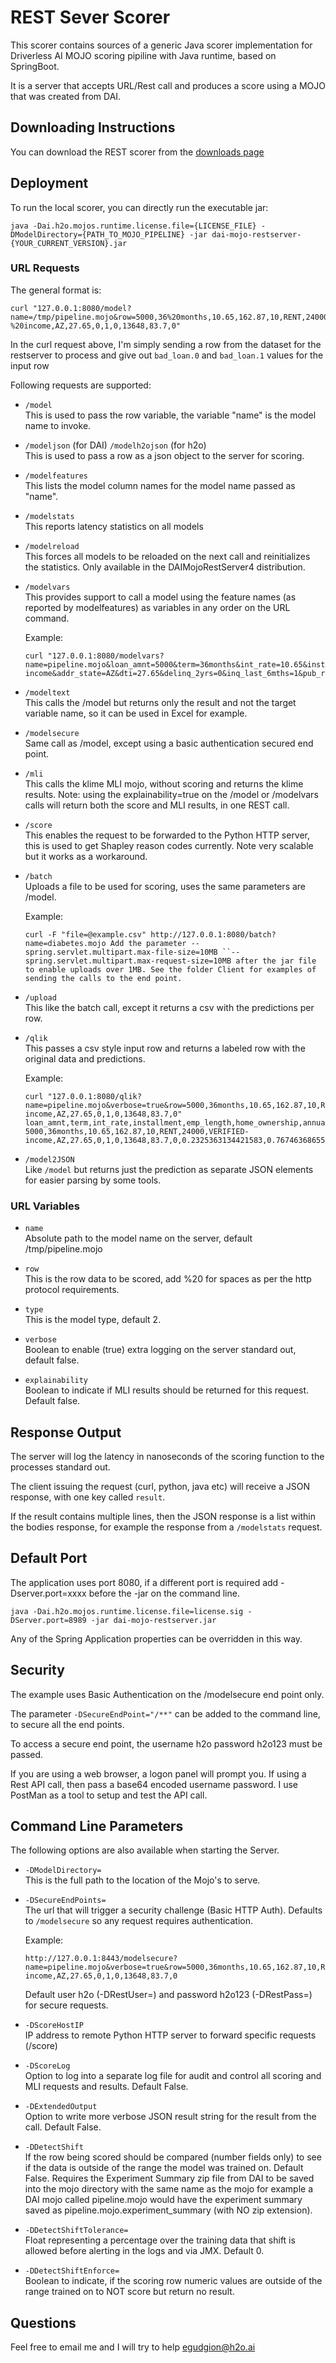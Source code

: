 # REST Sever Scorer
This scorer contains sources of a generic Java scorer implementation for Driverless AI MOJO scoring pipiline with Java runtime, based on SpringBoot.

It is a server that accepts URL/Rest call and produces a score using a MOJO that was created from DAI.

## Downloading Instructions
You can download the REST scorer from the [downloads page](https://s3.amazonaws.com/artifacts.h2o.ai/releases/ai/h2o/dai-custom-scorers/downloads/index.in.html)

## Deployment
To run the local scorer, you can directly run the executable jar:
 ```
 java -Dai.h2o.mojos.runtime.license.file={LICENSE_FILE} -DModelDirectory={PATH_TO_MOJO_PIPELINE} -jar dai-mojo-restserver-{YOUR_CURRENT_VERSION}.jar
```
### URL Requests
The general format is:
```
curl "127.0.0.1:8080/model?name=/tmp/pipeline.mojo&row=5000,36%20months,10.65,162.87,10,RENT,24000,VERIFIED%20-%20income,AZ,27.65,0,1,0,13648,83.7,0"
```
In the curl request above, I'm simply sending a row from the dataset for the restserver to process and give out `bad_loan.0` and `bad_loan.1` values for the input row

Following requests are supported:

- `/model`  
   This is used to pass the row variable, the variable "name" is the model name to invoke.

- `/modeljson` (for DAI) ``/modelh2ojson`` (for h2o)    
   This is used to pass a row as a json object to the server for scoring.

- `/modelfeatures`  
   This lists the model column names for the model name passed as "name".

- `/modelstats`     
   This reports latency statistics on all models

- `/modelreload`    
   This forces all models to be reloaded on the next call and reinitializes the statistics. Only available in the DAIMojoRestServer4 distribution.

- `/modelvars`     
    This provides support to call a model using the feature names (as reported by modelfeatures) as variables in any order on the URL command.
    
    Example: 
    ```
    curl "127.0.0.1:8080/modelvars?name=pipeline.mojo&loan_amnt=5000&term=36months&int_rate=10.65&installment=162.87&emp_length=10&home_ownership=RENT&annual_inc=24000&verification_status=VERIFIED-income&addr_state=AZ&dti=27.65&delinq_2yrs=0&inq_last_6mths=1&pub_rec=0&revol_bal=13648&revol_util=83.7&total_acc=0
    ```
  
- `/modeltext`    
    This calls the /model but returns only the result and not the target variable name, so it can be used in Excel for example.

- `/modelsecure`    
    Same call as /model, except using a basic authentication secured end point.

- `/mli`    
    This calls the klime MLI mojo, without scoring and returns the klime results. Note: using the explainability=true on the /model or /modelvars calls will return both the score and MLI results, in one REST call.

- `/score`  
    This enables the request to be forwarded to the Python HTTP server, this is used to get Shapley reason codes currently. Note very scalable but it works as a workaround.

- `/batch`  
   Uploads a file to be used for scoring, uses the same parameters are /model.
   
   Example: 
   ```
   curl -F "file=@example.csv" http://127.0.0.1:8080/batch?name=diabetes.mojo Add the parameter --spring.servlet.multipart.max-file-size=10MB ``--spring.servlet.multipart.max-request-size=10MB after the jar file to enable uploads over 1MB. See the folder Client for examples of sending the calls to the end point.
   ```
  
- `/upload`     
   This like the batch call, except it returns a csv with the predictions per row.

- `/qlik`   
   This passes a csv style input row and returns a labeled row with the original data and predictions.

    Example:
    ```
    curl "127.0.0.1:8080/qlik?name=pipeline.mojo&verbose=true&row=5000,36months,10.65,162.87,10,RENT,24000,VERIFIED-income,AZ,27.65,0,1,0,13648,83.7,0" loan_amnt,term,int_rate,installment,emp_length,home_ownership,annual_inc,verification_status,addr_state,dti,delinq_2yrs,inq_last_6mths,pub_rec,revol_bal,revol_util,total_acc,bad_loan.0,bad_loan.1 5000,36months,10.65,162.87,10,RENT,24000,VERIFIED-income,AZ,27.65,0,1,0,13648,83.7,0,0.2325363134421583,0.7674636865578417
    ```

- `/model2JSON`     
   Like `/model` but returns just the prediction as separate JSON elements for easier parsing by some tools.

### URL Variables

- `name`    
   Absolute path to the model name on the server, default /tmp/pipeline.mojo

- `row`     
   This is the row data to be scored, add %20 for spaces as per the http protocol requirements.

- `type`        
   This is the model type, default 2.

- `verbose`     
   Boolean to enable (true) extra logging on the server standard out, default false.

- `explainability`  
   Boolean to indicate if MLI results should be returned for this request. Default false.

## Response Output
The server will log the latency in nanoseconds of the scoring function to the processes standard out.

The client issuing the request (curl, python, java etc) will receive a JSON response, with one key called `result`.

If the result contains multiple lines, then the JSON response is a list within the bodies response, for example the response from a `/modelstats` request.

## Default Port
The application uses port 8080, if a different port is required add -Dserver.port=xxxx before the -jar on the command line.
```
java -Dai.h2o.mojos.runtime.license.file=license.sig -DServer.port=8989 -jar dai-mojo-restserver.jar
```
Any of the Spring Application properties can be overridden in this way.

## Security
The example uses Basic Authentication on the /modelsecure end point only.

The parameter `-DSecureEndPoint="/**"` can be added to the command line, to secure all the end points.

To access a secure end point, the username h2o password h2o123 must be passed.

If you are using a web browser, a logon panel will prompt you.
If using a Rest API call, then pass a base64 encoded username password.
I use PostMan as a tool to setup and test the API call.

## Command Line Parameters
The following options are also available when starting the Server.

- `-DModelDirectory=`   
   This is the full path to the location of the Mojo's to serve.

- `-DSecureEndPoints=`  
    The url that will trigger a security challenge (Basic HTTP Auth). Defaults to `/modelsecure` so any request requires authentication.
    
    Example: 
    ```
    http://127.0.0.1:8443/modelsecure?name=pipeline.mojo&verbose=true&row=5000,36months,10.65,162.87,10,RENT,24000,VERIFIED-income,AZ,27.65,0,1,0,13648,83.7,0
    ```
    Default user h2o (-DRestUser=) and password h2o123 (-DRestPass=) for secure requests.

- `-DScoreHostIP`   
    IP address to remote Python HTTP server to forward specific requests (/score)

- `-DScoreLog`   
    Option to log into a separate log file for audit and control all scoring and MLI requests and results. Default False.

- `-DExtendedOutput`    
    Option to write more verbose JSON result string for the result from the call. Default False.

- `-DDetectShift`   
    If the row being scored should be compared (number fields only) to see if the data is outside of the range the model was trained on. Default False. Requires the Experiment Summary zip file from DAI to be saved into the mojo directory with the same name as the mojo for example a DAI mojo called pipeline.mojo would have the experiment summary saved as pipeline.mojo.experiment_summary (with NO zip extension).

- `-DDetectShiftTolerance=`     
    Float representing a percentage over the training data that shift is allowed before alerting in the logs and via JMX. Default 0.

- `-DDetectShiftEnforce=`   
    Boolean to indicate, if the scoring row numeric values are outside of the range trained on to NOT score but return no result.

Questions
----------
Feel free to email me and I will try to help egudgion@h2o.ai
